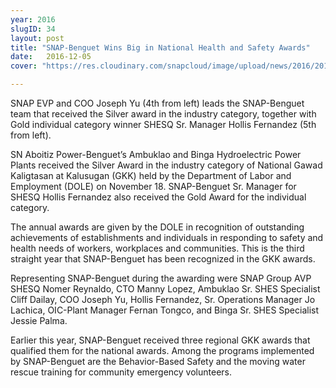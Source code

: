```yaml
---
year: 2016
slugID: 34
layout: post
title: "SNAP-Benguet Wins Big in National Health and Safety Awards"
date:   2016-12-05 
cover: "https://res.cloudinary.com/snapcloud/image/upload/news/2016/2016-18-snap.jpg"

---
```

SNAP EVP and COO Joseph Yu (4th from left) leads the SNAP-Benguet team that received the Silver award in the industry category, together with Gold individual category winner SHESQ Sr. Manager Hollis Fernandez (5th from left).


SN Aboitiz Power-Benguet’s Ambuklao and Binga Hydroelectric Power Plants received the Silver Award in the industry category of National Gawad Kaligtasan at Kalusugan (GKK) held by the Department of Labor and Employment (DOLE) on November 18. SNAP-Benguet Sr. Manager for SHESQ Hollis Fernandez also received the Gold Award for the individual category.


The annual awards are given by the DOLE in recognition of outstanding achievements of establishments and individuals in responding to safety and health needs of workers, workplaces and communities. This is the third straight year that SNAP-Benguet has been recognized in the GKK awards.


Representing SNAP-Benguet during the awarding were SNAP Group AVP SHESQ Nomer Reynaldo, CTO Manny Lopez, Ambuklao Sr. SHES Specialist Cliff Dailay, COO Joseph Yu, Hollis Fernandez, Sr. Operations Manager Jo Lachica, OIC-Plant Manager Fernan Tongco, and Binga Sr. SHES Specialist Jessie Palma.


Earlier this year, SNAP-Benguet received three regional GKK awards that qualified them for the national awards. Among the programs implemented by SNAP-Benguet are the Behavior-Based Safety and the moving water rescue training for community emergency volunteers.
